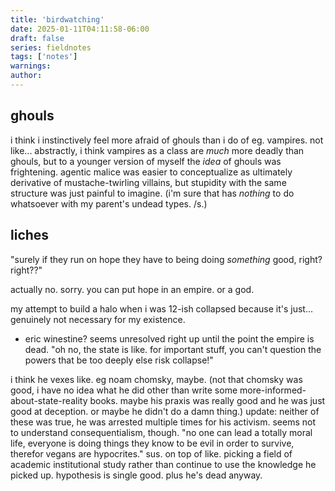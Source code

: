 ```yaml
---
title: 'birdwatching'
date: 2025-01-11T04:11:58-06:00
draft: false
series: fieldnotes
tags: ['notes']
warnings:
author:
---
```


## ghouls
i think i instinctively feel more afraid of ghouls than i do of eg. vampires. not like... abstractly, i think vampires as a class are *much* more deadly than ghouls, but to a younger version of myself the *idea* of ghouls was frightening. agentic malice was easier to conceptualize as ultimately derivative of mustache-twirling villains, but stupidity with the same structure was just painful to imagine. (i'm sure that has *nothing* to do whatsoever with my parent's undead types. /s.)

## liches
"surely if they run on hope they have to being doing *something* good, right? right??"

actually no. sorry. you can put hope in an empire. or a god.

my attempt to build a halo when i was 12-ish collapsed because it's just... genuinely not necessary for my existence. 

- eric winestine? seems unresolved right up until the point the empire is dead. "oh no, the state is like. for important stuff, you can't question the powers that be too deeply else risk collapse!"

i think he vexes like. eg noam chomsky, maybe. (not that chomsky was good, i have no idea what he did other than write some more-informed-about-state-reality books. maybe his praxis was really good and he was just good at deception. or maybe he didn't do a damn thing.) update: neither of these was true, he was arrested multiple times for his activism. seems not to understand consequentialism, though. "no one can lead a totally moral life, everyone is doing things they know to be evil in order to survive, therefor vegans are hypocrites." sus. on top of like. picking a field of academic institutional study rather than continue to use the knowledge he picked up. hypothesis is single good. plus he's dead anyway.



